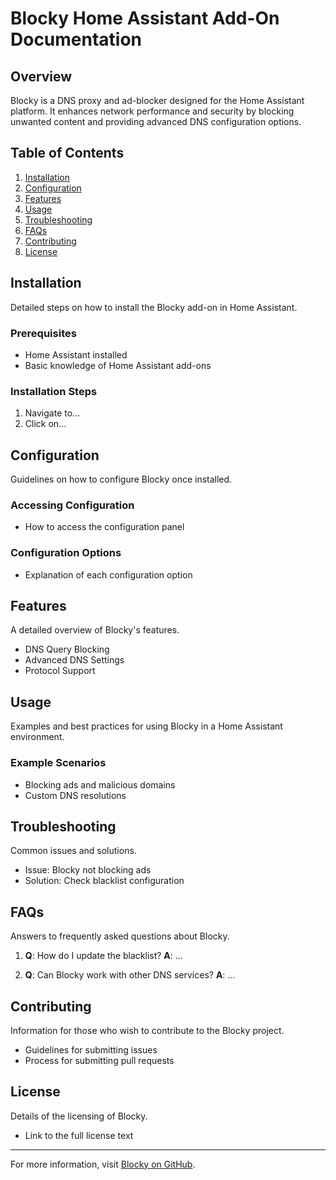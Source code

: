 # Blocky Home Assistant Add-On Documentation

## Overview

Blocky is a DNS proxy and ad-blocker designed for the Home Assistant platform. It enhances network performance and security by blocking unwanted content and providing advanced DNS configuration options.

## Table of Contents

1. [Installation](#installation)
2. [Configuration](#configuration)
3. [Features](#features)
4. [Usage](#usage)
5. [Troubleshooting](#troubleshooting)
6. [FAQs](#faqs)
7. [Contributing](#contributing)
8. [License](#license)

## Installation

Detailed steps on how to install the Blocky add-on in Home Assistant.

### Prerequisites

- Home Assistant installed
- Basic knowledge of Home Assistant add-ons

### Installation Steps

1. Navigate to...
2. Click on...

## Configuration

Guidelines on how to configure Blocky once installed.

### Accessing Configuration

- How to access the configuration panel

### Configuration Options

- Explanation of each configuration option

## Features

A detailed overview of Blocky's features.

- DNS Query Blocking
- Advanced DNS Settings
- Protocol Support

## Usage

Examples and best practices for using Blocky in a Home Assistant environment.

### Example Scenarios

- Blocking ads and malicious domains
- Custom DNS resolutions

## Troubleshooting

Common issues and solutions.

- Issue: Blocky not blocking ads
- Solution: Check blacklist configuration

## FAQs

Answers to frequently asked questions about Blocky.

1. **Q**: How do I update the blacklist?
   **A**: ...

2. **Q**: Can Blocky work with other DNS services?
   **A**: ...

## Contributing

Information for those who wish to contribute to the Blocky project.

- Guidelines for submitting issues
- Process for submitting pull requests

## License

Details of the licensing of Blocky.

- Link to the full license text

---

For more information, visit [Blocky on GitHub](https://github.com/robocopklaus/hassio-addon-blocky).
